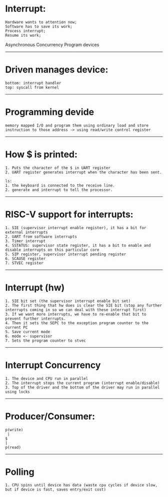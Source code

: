 # Interrupt:
    Hardware wants to attention now;
    Software has to save its work;
    Process interrupt;
    Resume its work;
Asynchronous
Concurrency
Program devices

---

# Driven manages device:
    bottom: interrupt handler
    top: syscall from kernel

---

# Programming devide
    memory mapped I/O and program them using ordinary load and store instruction to those address -> using read/write control register

---

# How $ is printed:
    1. Puts the character of the $ in UART register
    2. UART register generates interrupt when the character has been sent.
    
    ls: 
    1. the keyboard is connected to the receive line.
    2. generate and interrupt to tell the processor.

---

# RISC-V support for interrupts:
    1. SIE (supervisor interrupt enable register), it has a bit for external interrupts
    2. UART from software interrupts
    3. Timer interrupt
    4. SSTATUS: supervisor state register, it has a bit to enable and disable interrupts on this particular core
    5. SIP register, supervisor interrupt pending register
    6. SCAUSE register
    7. STVEC register

---

# Interrupt (hw)
    1. SIE bit set (the supervisor interrupt enable bit set)
    2. The first thing that hw does is clear the SIE bit (stop any further interrupts coming in so we can deal with these interrupt first)
    3. If we want more interrupts, we have to re-enable that bit to prevent further interrupts.
    4. Then it sets the SEPC to the exception program counter to the current PC
    5. Save current mode
    6. mode <- supervisor
    7. Sets the program counter to stvec

---

# Interrupt Concurrency
    1. The device and CPU run in parallel
    2. The interrupt stops the current program (interrupt enable/disable)
    3. Top of the driver and the bottom of the driver may run in parallel using locks

---

# Producer/Consumer:
    p(write)
     |
    $
    |
    p(read)

---

# Polling
    1. CPU spins until device has data (waste cpu cycles if device slow, but if device is fast, saves entry/exit cost)

